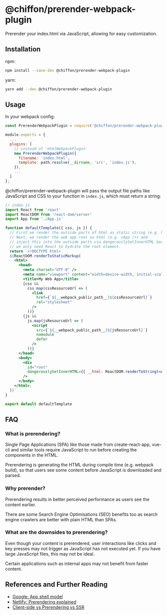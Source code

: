 # @chiffon/prerender-webpack-plugin

Prerender your index.html via JavaScript, allowing for easy customization.

## Installation

npm:

```sh
npm install --save-dev @chiffon/prerender-webpack-plugin
```

yarn:

```sh
yarn add --dev @chiffon/prerender-webpack-plugin
```

## Usage

In your webpack config:

```js
const PrerenderWebpackPlugin = require('@chiffon/prerender-webpack-plugin');

module.exports = {
  ...
  plugins: [
    // instead of 'HtmlWebpackPlugin'
    new PrerenderWebpackPlugin({
      filename: 'index.html',
      template: path.resolve(__dirname, 'src', 'index.js'),
    }),
    ...
  ]
};
```

@chiffon/prerender-webpack-plugin will pass the output file paths like JavaScript and CSS to your function in `index.js`, which must return a string:

```jsx
// index.js
import React from 'react'
import ReactDOM from 'react-dom/server'
import App from './App.js'

function defaultTemplate({ css, js }) {
  // First we render the outside parts of html as static string (e.g. head, body)
  // Next, we render the web app root as html (e.g. <App />) and
  // inject this into the outside parts via dangerouslySetInnerHTML because
  // we only need React to hydrate the root element.
  return `<!DOCTYPE html>
  ${ReactDOM.renderToStaticMarkup(
    <html>
      <head>
        <meta charset="UTF-8" />
        <meta name="viewport" content="width=device-width, initial-scale=1" />
        <title>My Web App</title>
        {css &&
          css.map(cssResourceUrl => (
            <link
              href={`${__webpack_public_path__}${cssResourceUrl}`}
              rel="stylesheet"
            />
          ))}
        {js &&
          js.map(jsResourceUrl => (
            <script
              src={`${__webpack_public_path__}${jsResourceUrl}`}
              nomodule
              defer
            />
          ))}
      </head>
      <body>
        <div
          id="root"
          dangerouslySetInnerHTML={{ __html: ReactDOM.renderToString(<App />) }}
        />
      </body>
    </html>,
  )}`
}

export default defaultTemplate
```

## FAQ

### What is prerendering?

Single Page Applications (SPA) like those made from create-react-app, vue-cli and similar tools require JavaScript to run before creating the components in the HTML.

Prerendering is generating the HTML during compile time (e.g. webpack build), so that users see some content before JavaScript is downloaded and parsed.

### Why prerender?

Prerendering results in better perceived performance as users see the content earlier.

There are some Search Engine Optimisations (SEO) benefits too as search engine crawlers are better with plain HTML than SPAs.

### What are the downsides to prerendering?

Even though your content is prerendered, user interactions like clicks and key presses may not trigger as JavaScript has not executed yet. If you have large JavaScript files, this may not be ideal.

Certain applications such as internal apps may not benefit from faster content.

## References and Further Reading

- [Google: App shell model](https://developers.google.com/web/fundamentals/architecture/app-shell)
- [Netlify: Prerendering explained](https://www.netlify.com/blog/2016/11/22/prerendering-explained/)
- [Client-side vs Prerendering vs SSR](https://www.toptal.com/front-end/client-side-vs-server-side-pre-rendering)
